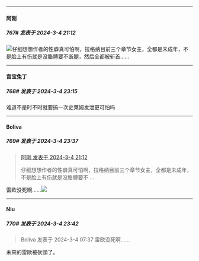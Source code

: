 ﻿
*****

####  阿刚  
##### 767#       发表于 2024-3-4 21:12

<img src="https://static.saraba1st.com/image/smiley/face2017/130.png" referrerpolicy="no-referrer">仔细想想作者的性癖真可怕啊，拉格纳目前三个章节女主，全都是未成年，不是脸上有伤就是没胳膊要不断腿，然后全都被斩首……


*****

####  宫宝兔丁  
##### 768#       发表于 2024-3-4 23:15

难道不是时不时就要搞一次史莱姆发泄更可怕吗


*****

####  Boliva  
##### 769#       发表于 2024-3-4 23:37

<blockquote><a href="httphttps://bbs.saraba1st.com/2b/forum.php?mod=redirect&amp;goto=findpost&amp;pid=64146559&amp;ptid=1946186" target="_blank">阿刚 发表于 2024-3-4 21:12</a>

仔细想想作者的性癖真可怕啊，拉格纳目前三个章节女主，全都是未成年，不是脸上有伤就是没胳膊要不 ...</blockquote>
雷欧没死啊……<img src="https://static.saraba1st.com/image/smiley/face2017/105.png" referrerpolicy="no-referrer">


*****

####  Niu  
##### 770#       发表于 2024-3-4 23:42

<blockquote>Boliva 发表于 2024-3-4 07:37
雷欧没死啊……</blockquote>
未來的雷歐被砍頭了。

